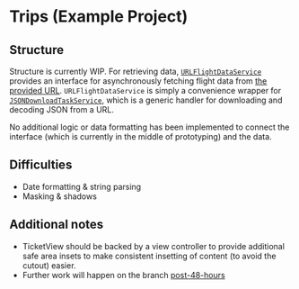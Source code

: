 #  Trips (Example Project)

## Structure

Structure is currently WIP.  For retrieving data, [`URLFlightDataService`](https://github.com/KeenanHauber/Flights-Example-Project-/blob/post-48-hours/Trips%20(Example%20Project)/Data/FlightDataService.swift#L17) provides an interface for asynchronously fetching flight data from [the provided URL](https://firebasestorage.googleapis.com/v0/b/flight-centre-brand.appspot.com/o/developer-test-flights-list.json?alt=media&token=81d93056-9c7f-451d-94b6-3e88eb6fa9ad). `URLFlightDataService` is simply a convenience wrapper for [`JSONDownloadTaskService`](https://github.com/KeenanHauber/Flights-Example-Project-/blob/post-48-hours/Trips%20(Example%20Project)/Data/JSONDownloadTaskService.swift#L17), which is a generic handler for downloading and decoding JSON from a URL.

No additional logic or data formatting has been implemented to connect the interface (which is currently in the middle of prototyping) and the data.

## Difficulties

- Date formatting & string parsing
- Masking & shadows

## Additional notes

- TicketView should be backed by a view controller to provide additional safe area insets to make consistent insetting of content (to avoid the cutout) easier.
- Further work will happen on the branch [post-48-hours](https://github.com/KeenanHauber/Flights-Example-Project-/tree/post-48-hours)
